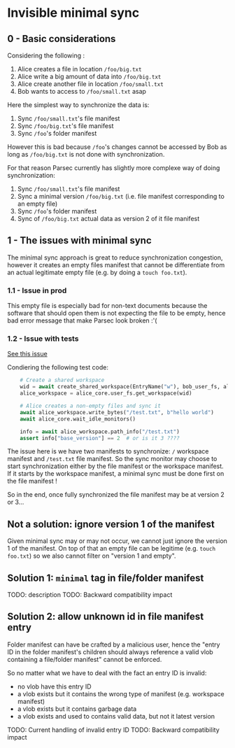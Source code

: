 # Invisible minimal sync

## 0 - Basic considerations

Considering the following :

1. Alice creates a file in location `/foo/big.txt`
2. Alice write a big amount of data into `/foo/big.txt`
3. Alice create another file in location `/foo/small.txt`
4. Bob wants to access to `/foo/small.txt` asap

Here the simplest way to synchronize the data is:

1. Sync `/foo/small.txt`'s file manifest
2. Sync `/foo/big.txt`'s file manifest
3. Sync `/foo`'s folder manifest

However this is bad because `/foo`'s changes cannot be accessed by Bob as long as
`/foo/big.txt` is not done with synchronization.

For that reason Parsec currently has slightly more complexe way of doing synchronization:

1. Sync `/foo/small.txt`'s file manifest
2. Sync a minimal version `/foo/big.txt` (i.e. file manifest corresponding to an empty file)
3. Sync `/foo`'s folder manifest
4. Sync of `/foo/big.txt` actual data as version 2 of it file manifest

## 1 - The issues with minimal sync

The minimal sync approach is great to reduce synchronization congestion, however it creates
an empty files manifest that cannot be differentiate from an actual legitimate empty file
(e.g. by doing a `touch foo.txt`).

### 1.1 - Issue in prod

This empty file is especially bad for non-text documents because the software that should
open them is not expecting the file to be empty, hence bad error message that make Parsec look broken :'(

### 1.2 - Issue with tests

[See this issue](https://github.com/Scille/parsec-cloud/issues/4312)

Condiering the following test code:

```python
    # Create a shared workspace
    wid = await create_shared_workspace(EntryName("w"), bob_user_fs, alice_core)
    alice_workspace = alice_core.user_fs.get_workspace(wid)

    # Alice creates a non-empty files and sync it
    await alice_workspace.write_bytes("/test.txt", b"hello world")
    await alice_core.wait_idle_monitors()

    info = await alice_workspace.path_info("/test.txt")
    assert info["base_version"] == 2  # or is it 3 ????
```

The issue here is we have two manifests to synchronize: `/` workspace manifest and
`/test.txt` file manifest.
So the sync monitor may choose to start synchronization either by the file manifest or
the workspace manifest. If it starts by the workspace manifest, a minimal sync must be
done first on the file manifest !

So in the end, once fully synchronized the file manifest may be at version 2 or 3...

## Not a solution: ignore version 1 of the manifest

Given minimal sync may or may not occur, we cannot just ignore the version 1 of the manifest.
On top of that an empty file can be legitime (e.g. `touch foo.txt`) so we also cannot filter
on "version 1 and empty".

## Solution 1: `minimal` tag in file/folder manifest

TODO: description
TODO: Backward compatibility impact

## Solution 2: allow unknown id in file manifest entry

Folder manifest can have be crafted by a malicious user, hence the "entry ID in the folder
manifest's children should always reference a valid vlob containing a file/folder manifest"
cannot be enforced.

So no matter what we have to deal with the fact an entry ID is invalid:

- no vlob have this entry ID
- a vlob exists but it contains the wrong type of manifest (e.g. workspace manifest)
- a vlob exists but it contains garbage data
- a vlob exists and used to contains valid data, but not it latest version

TODO: Current handling of invalid entry ID
TODO: Backward compatibility impact
